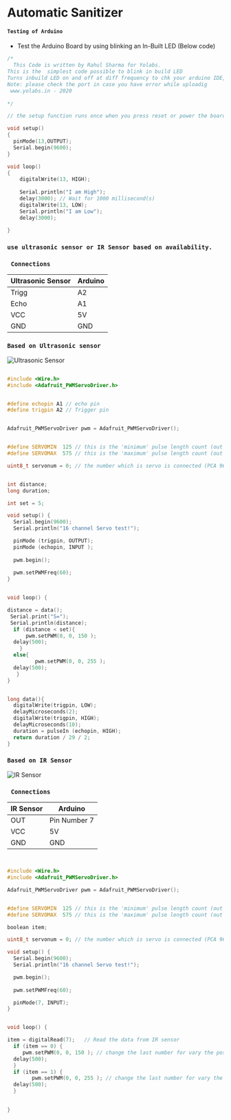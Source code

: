 # Automatic Sanitizer

#### `Testing of Arduino`

* Test the Arduino Board by using blinking an In-Built LED (Below code) 

```C++
/*
  This Code is written by Rahul Sharma for Yolabs. 
This is the  simplest code possible to blink in build LED  
Turns inbuild LED on and off at diff frequency to chk your arduino IDE, Arduino and cable is working
Note: please check the port in case you have error while uploadig 
 www.yolabs.in - 2020
  
*/

// the setup function runs once when you press reset or power the board

void setup()
{
  pinMode(13,OUTPUT);
  Serial.begin(9600);
}

void loop()
{
    digitalWrite(13, HIGH);
    
    Serial.println("I am High");
    delay(3000); // Wait for 1000 millisecond(s)
    digitalWrite(13, LOW);
    Serial.println("I am Low");
    delay(3000);
 
}


```


###  `use ultrasonic sensor or IR Sensor based on availability.`


### ` Connections`

Ultrasonic Sensor | Arduino
------------      | -------------
Trigg             | A2
Echo              | A1
VCC               | 5V
GND               | GND


### `Based on Ultrasonic sensor`


![Ultrasonic Sensor](https://microcontrollerslab.com/wp-content/uploads/2014/12/HC-SR04-Ultrasonic-Sensor-Pinout-diagram.jpg)

```C++

#include <Wire.h>
#include <Adafruit_PWMServoDriver.h>


#define echopin A1 // echo pin
#define trigpin A2 // Trigger pin


Adafruit_PWMServoDriver pwm = Adafruit_PWMServoDriver();


#define SERVOMIN  125 // this is the 'minimum' pulse length count (out of 4096)
#define SERVOMAX  575 // this is the 'maximum' pulse length count (out of 4096)

uint8_t servonum = 0; // the number which is servo is connected (PCA 9685 - 16 channel)


int distance;
long duration;

int set = 5;

void setup() {
  Serial.begin(9600);
  Serial.println("16 channel Servo test!");

  pinMode (trigpin, OUTPUT);
  pinMode (echopin, INPUT );
  
  pwm.begin();
  
  pwm.setPWMFreq(60); 
}


void loop() {

distance = data();
 Serial.print("S=");
 Serial.println(distance);
  if (distance < set){
      pwm.setPWM(0, 0, 150 );
  delay(500);
    }
  else{
         pwm.setPWM(0, 0, 255 );
  delay(500);
   }
}


long data(){
  digitalWrite(trigpin, LOW);
  delayMicroseconds(2);
  digitalWrite(trigpin, HIGH);
  delayMicroseconds(10);
  duration = pulseIn (echopin, HIGH);
  return duration / 29 / 2;
}

```

### `Based on IR Sensor`

![IR Sensor](https://5.imimg.com/data5/WA/GS/MY-5726208/delta-plc-repair-service-500x500.jpg)

### ` Connections`


IR Sensor         | Arduino
------------      | -------------
OUT               | Pin Number 7
VCC               | 5V
GND               | GND



```C++


#include <Wire.h>
#include <Adafruit_PWMServoDriver.h>

Adafruit_PWMServoDriver pwm = Adafruit_PWMServoDriver();


#define SERVOMIN  125 // this is the 'minimum' pulse length count (out of 4096)
#define SERVOMAX  575 // this is the 'maximum' pulse length count (out of 4096)

boolean item;

uint8_t servonum = 0; // the number which is servo is connected (PCA 9685 - 16 channel)

void setup() {
  Serial.begin(9600);
  Serial.println("16 channel Servo test!");

  pwm.begin();
  
  pwm.setPWMFreq(60); 

  pinMode(7, INPUT);
}


void loop() {

item = digitalRead(7);   // Read the data from IR sensor
  if (item == 0) {
     pwm.setPWM(0, 0, 150 ); // change the last number for vary the position of servo
  delay(500);
  }
  if (item == 1) {
        pwm.setPWM(0, 0, 255 ); // change the last number for vary the position of servo
  delay(500);
  }

 
}

```
